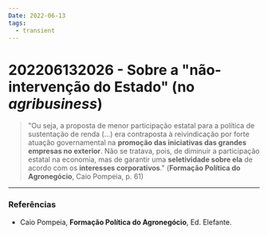 ```yaml
---
Date: 2022-06-13
tags:
  - transient
---
```

# 202206132026 - Sobre a "não-intervenção do Estado" (no *agribusiness*)
> "Ou seja, a proposta de menor participação estatal para a política de sustentação de renda (...) era contraposta à reivindicação por forte atuação governamental na **promoção das iniciativas das grandes empresas no exterior**. Não se tratava, pois, de diminuir a participação estatal na economia, mas de garantir uma **seletividade sobre ela** de acordo com os **interesses corporativos**." 
> (**Formação Política do Agronegócio**, Caio Pompeia, p. 61)



---
### Referências
- Caio Pompeia, **Formação Política do Agronegócio**, Ed. Elefante.